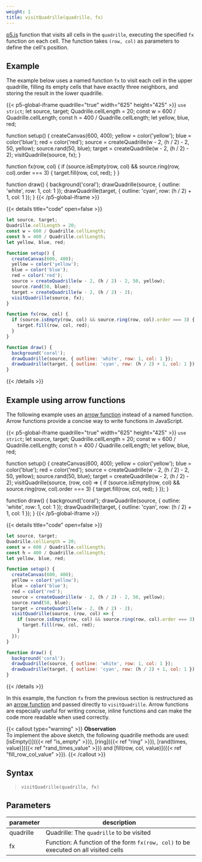 ```yaml
---
weight: 1
title: visitQuadrille(quadrille, fx)
---
```


[p5.js](https://p5js.org/) function that visits all cells in the `quadrille`, executing the specified `fx` function on each cell. The function takes `(row, col)` as parameters to define the cell's position.

## Example

The example below uses a named function `fx` to visit each cell in the upper quadrille, filling its empty cells that have exactly three neighbors, and storing the result in the lower quadrille.

{{< p5-global-iframe quadrille="true" width="625" height="425" >}}
`use strict`;
let source, target;
Quadrille.cellLength = 20;
const w = 600 / Quadrille.cellLength;
const h = 400 / Quadrille.cellLength;
let yellow, blue, red;

function setup() {
  createCanvas(600, 400);
  yellow = color('yellow');
  blue = color('blue');
  red = color('red');
  source = createQuadrille(w - 2, (h / 2) - 2, 50, yellow);
  source.rand(50, blue);
  target = createQuadrille(w - 2, (h / 2) - 2);
  visitQuadrille(source, fx);
}

function fx(row, col) {
  if (source.isEmpty(row, col) && source.ring(row, col).order === 3) {
    target.fill(row, col, red);
  }
}

function draw() {
  background('coral');
  drawQuadrille(source, { outline: 'white', row: 1, col: 1 });
  drawQuadrille(target, { outline: 'cyan', row: (h / 2) + 1, col: 1 });
}
{{< /p5-global-iframe >}}

{{< details title="code" open=false >}}
```js
let source, target;
Quadrille.cellLength = 20;
const w = 600 / Quadrille.cellLength;
const h = 400 / Quadrille.cellLength;
let yellow, blue, red;

function setup() {
  createCanvas(600, 400);
  yellow = color('yellow');
  blue = color('blue');
  red = color('red');
  source = createQuadrille(w - 2, (h / 2) - 2, 50, yellow);
  source.rand(50, blue);
  target = createQuadrille(w - 2, (h / 2) - 2);
  visitQuadrille(source, fx);
}

function fx(row, col) {
  if (source.isEmpty(row, col) && source.ring(row, col).order === 3) {
    target.fill(row, col, red);
  }
}

function draw() {
  background('coral');
  drawQuadrille(source, { outline: 'white', row: 1, col: 1 });
  drawQuadrille(target, { outline: 'cyan', row: (h / 2) + 1, col: 1 });
}
```
{{< /details >}}

## Example using arrow functions

The following example uses an [arrow function](https://www.w3schools.com/js/js_arrow_function.asp) instead of a named function. Arrow functions provide a concise way to write functions in JavaScript.

{{< p5-global-iframe quadrille="true" width="625" height="425" >}}
`use strict`;
let source, target;
Quadrille.cellLength = 20;
const w = 600 / Quadrille.cellLength;
const h = 400 / Quadrille.cellLength;
let yellow, blue, red;

function setup() {
  createCanvas(600, 400);
  yellow = color('yellow');
  blue = color('blue');
  red = color('red');
  source = createQuadrille(w - 2, (h / 2) - 2, 50, yellow);
  source.rand(50, blue);
  target = createQuadrille(w - 2, (h / 2) - 2);
  visitQuadrille(source, (row, col) => {
    if (source.isEmpty(row, col) && source.ring(row, col).order === 3) {
      target.fill(row, col, red);
    }
  });
}

function draw() {
  background('coral');
  drawQuadrille(source, { outline: 'white', row: 1, col: 1 });
  drawQuadrille(target, { outline: 'cyan', row: (h / 2) + 1, col: 1 });
}
{{< /p5-global-iframe >}}

{{< details title="code" open=false >}}
```js
let source, target;
Quadrille.cellLength = 20;
const w = 600 / Quadrille.cellLength;
const h = 400 / Quadrille.cellLength;
let yellow, blue, red;

function setup() {
  createCanvas(600, 400);
  yellow = color('yellow');
  blue = color('blue');
  red = color('red');
  source = createQuadrille(w - 2, (h / 2) - 2, 50, yellow);
  source.rand(50, blue);
  target = createQuadrille(w - 2, (h / 2) - 2);
  visitQuadrille(source, (row, col) => {
    if (source.isEmpty(row, col) && source.ring(row, col).order === 3) {
      target.fill(row, col, red);
    }
  });
}

function draw() {
  background('coral');
  drawQuadrille(source, { outline: 'white', row: 1, col: 1 });
  drawQuadrille(target, { outline: 'cyan', row: (h / 2) + 1, col: 1 });
}
```
{{< /details >}}

In this example, the function `fx` from the previous section is restructured as an [arrow function](https://www.w3schools.com/js/js_arrow_function.asp) and passed directly to `visitQuadrille`. Arrow functions are especially useful for writing concise, inline functions and can make the code more readable when used correctly.

{{< callout type="warning" >}}
**Observation**  
To implement the above sketch, the following quadrille methods are used: [isEmpty()]({{< ref "is_empty" >}}), [ring]({{< ref "ring" >}}), [rand(times, value)]({{< ref "rand_times_value" >}}) and [fill(row, col, value)]({{< ref "fill_row_col_value" >}}).
{{< /callout >}}

## Syntax

> `visitQuadrille(quadrille, fx)`

## Parameters

| parameter | description                                                                                   |
|-----------|-----------------------------------------------------------------------------------------------|
| quadrille | Quadrille: The `quadrille` to be visited                                                      |
| fx        | Function: A function of the form `fx(row, col)` to be executed on all visited cells           |